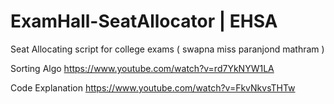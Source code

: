 # ExamHall-SeatAllocator | EHSA
Seat Allocating script for college exams ( swapna miss paranjond mathram )

Sorting Algo
https://www.youtube.com/watch?v=rd7YkNYW1LA

Code Explanation
https://www.youtube.com/watch?v=FkvNkvsTHTw
